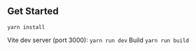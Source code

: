 ## Get Started 

`yarn install`

Vite dev server (port 3000): `yarn run dev`
Build `yarn run build`
